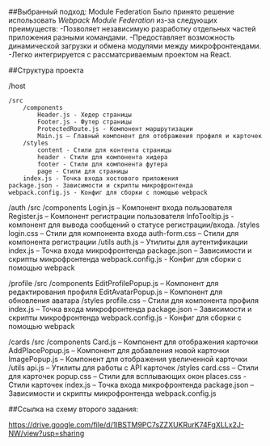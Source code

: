 ##Выбранный подход: Module Federation
Было принято решение использовать *Webpack Module Federation* из-за следующих преимуществ:
-Позволяет независимую разработку отдельных частей приложения разными командами.
-Предоставляет возможность динамической загрузки и обмена модулями между микрофронтендами.
-Легко интегрируется с рассматсриваемым проектом на React.

##Структура проекта

    

/host

    /src
        /components
            Header.js - Хедер страницы
            Footer.js - Футер страницы
            ProtectedRoute.js - Компонент маршрутизации
            Main.js – Главный компонент для отображения профиля и карточек
        /styles
            content - Стили для контента страницы
            header - Стили для компонента хидера
            footer - Стили для компонента футера
            page - Стили для страницы
        index.js - Точка входа хостового приложения
    package.json - Зависимости и скрипты микрофронтенда
    webpack.config.js - Конфиг для сборки с помощью webpack

/auth
	/src
		/components
            Login.js – Компонент входа пользователя
            Register.js – Компонент регистрации пользователя
		    InfoTooltip.js - компонент для вывода сообщений о статусе регистрации/входа.
        /styles
            login.css – Стили для компонента входа
            auth-form.css – Стили для компонента регистрации
        /utils
            auth.js – Утилиты для аутентификации
        index.js – Точка входа микрофронтенда
    package.json – Зависимости и скрипты микрофронтенда
    webpack.config.js - Конфиг для сборки с помощью webpack

/profile
    /src
        /components
            EditProfilePopup.js – Компонент для редактирования профиля
            EditAvatarPopup.js – Компонент для обновления аватара
        /styles
            profile.css – Стили для компонента профиля
        index.js – Точка входа микрофронтенда
    package.json – Зависимости и скрипты микрофронтенда
    webpack.config.js - Конфиг для сборки с помощью webpack

/cards
    /src
        /components
            Card.js – Компонент для отображения карточки
            AddPlacePopup.js – Компонент для добавления новой карточки
            ImagePopup.js – Компонент для отображения увеличенной карточки
        /utils
            api.js – Утилиты для работы с API карточек
        /styles
            card.css – Стили для карточек
            popup.css – Стили для всплывающих окон
		    places.css - Стили карточек
        index.js – Точка входа микрофронтенда
    package.json – Зависимости и скрипты микрофронтенда
    webpack.config.js

##Ссылка на схему второго задания:

https://drive.google.com/file/d/1IBSTM9PC7sZZXUKRurK74FgXLLx2J-NW/view?usp=sharing


